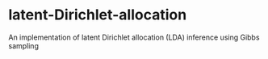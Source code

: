# latent-Dirichlet-allocation
An implementation of latent Dirichlet allocation (LDA) inference using Gibbs sampling
